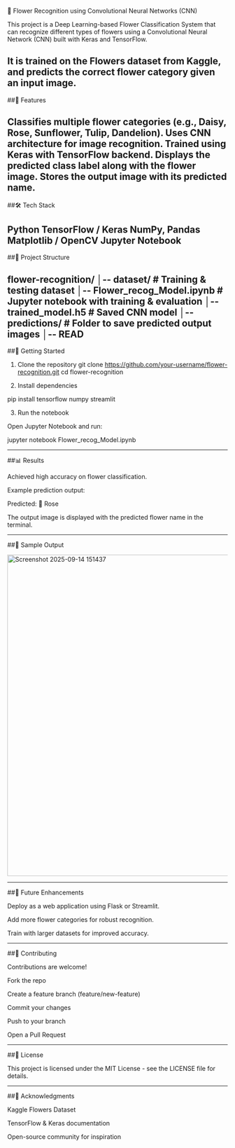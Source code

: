 🌸 Flower Recognition using Convolutional Neural Networks (CNN)

This project is a Deep Learning-based Flower Classification System that can recognize different types of flowers using a Convolutional Neural Network (CNN) built with Keras and TensorFlow.

It is trained on the Flowers dataset from Kaggle, and predicts the correct flower category given an input image.
---
##📌 Features

Classifies multiple flower categories (e.g., Daisy, Rose, Sunflower, Tulip, Dandelion).
Uses CNN architecture for image recognition.
Trained using Keras with TensorFlow backend.
Displays the predicted class label along with the flower image.
Stores the output image with its predicted name.
---
##🛠️ Tech Stack

Python
TensorFlow / Keras
NumPy, Pandas
Matplotlib / OpenCV
Jupyter Notebook
---
##📂 Project Structure

flower-recognition/ │-- dataset/ # Training & testing dataset │-- Flower_recog_Model.ipynb # Jupyter notebook with training & evaluation │-- trained_model.h5 # Saved CNN model │-- predictions/ # Folder to save predicted output images │-- READ
---
##🚀 Getting Started
1. Clone the repository
git clone https://github.com/your-username/flower-recognition.git
cd flower-recognition

2. Install dependencies

pip install tensorflow numpy streamlit

3. Run the notebook

Open Jupyter Notebook and run:

jupyter notebook Flower_recog_Model.ipynb

---

##📊 Results

Achieved high accuracy on flower classification.

Example prediction output:

Predicted: 🌹 Rose

The output image is displayed with the predicted flower name in the terminal.

---

##📸 Sample Output

<img width="1584" height="734" alt="Screenshot 2025-09-14 151437" src="https://github.com/user-attachments/assets/aeaec04e-0e13-4994-a679-3ff5bb4af5dc" />

---

##📌 Future Enhancements

Deploy as a web application using Flask or Streamlit.

Add more flower categories for robust recognition.

Train with larger datasets for improved accuracy.

---

##🤝 Contributing

Contributions are welcome!

Fork the repo

Create a feature branch (feature/new-feature)

Commit your changes

Push to your branch

Open a Pull Request

---

##📜 License

This project is licensed under the MIT License - see the LICENSE
 file for details.

---

##🙏 Acknowledgments

Kaggle Flowers Dataset

TensorFlow & Keras documentation

Open-source community for inspiration





